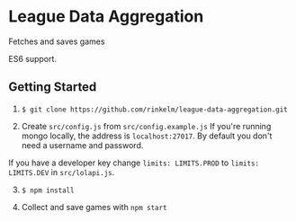 League Data Aggregation
==================================

Fetches and saves games 

ES6 support. 

Getting Started
---------------

1) `$ git clone https://github.com/rinkelm/league-data-aggregation.git`

2) Create `src/config.js` from `src/config.example.js`
If you're running mongo locally, the address is `localhost:27017`. By default you don't need a username and password.

If you have a developer key change `limits: LIMITS.PROD` to `limits: LIMITS.DEV` in `src/lolapi.js`.

3) `$ npm install`

4) Collect and save games with `npm start`